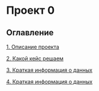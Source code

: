 # Проект 0

## Оглавление
[1. Описание проекта](https://github.com/eachitaev/IDE/tree/main)

[2. Какой кейс решаем](https://github.com/eachitaev/IDE/tree/main)

[3. Краткая информация о данных](https://github.com/eachitaev/IDE/tree/main)

[4. Краткая информация о данных](https://github.com/eachitaev/IDE/tree/main)